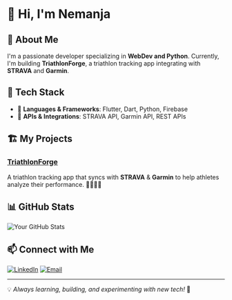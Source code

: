 <!--
**spy2901/spy2901** is a ✨ _special_ ✨ repository because its `README.md` (this file) appears on your GitHub profile.

Here are some ideas to get you started:

- 🔭 I’m currently working on ...
- 🌱 I’m currently learning ...
- 👯 I’m looking to collaborate on ...
- 🤔 I’m looking for help with ...
- 💬 Ask me about ...
- 📫 How to reach me: ...
- 😄 Pronouns: ...
- ⚡ Fun fact: ...
-->
# 👋 Hi, I'm Nemanja  

## 🚀 About Me
I'm a passionate developer specializing in **WebDev and Python**. Currently, I'm building **TriathlonForge**, a triathlon tracking app integrating with **STRAVA** and **Garmin**.  

## 🔧 Tech Stack
- 🚀 **Languages & Frameworks**: Flutter, Dart, Python, Firebase  
- 📡 **APIs & Integrations**: STRAVA API, Garmin API, REST APIs  

## 🏗️ My Projects
### [TriathlonForge]([https://github.com/yourusername/TriathlonForge](https://github.com/spy2901/TriathlonForge/))  
A triathlon tracking app that syncs with **STRAVA** & **Garmin** to help athletes analyze their performance. 🚴🏊‍♂️🏃  

<!--### [Other Project Name](https://github.com/yourusername/your-project)  
Short description of another project you’re working on.  
-->
## 📊 GitHub Stats
![Your GitHub Stats](https://github-readme-stats.vercel.app/api?username=spy2901&show_icons=true&theme=radical)  

## 📫 Connect with Me
[![LinkedIn](https://img.shields.io/badge/LinkedIn-Connect-blue)]([https://linkedin.com/in/yourprofile](https://www.linkedin.com/in/nemanja-bozovic-24ab23296/))  
[![Email](https://img.shields.io/badge/Email-Contact-red)](mailto:nemanja.bozovic2007@email.com)  

---

💡 *Always learning, building, and experimenting with new tech!* 🚀  


